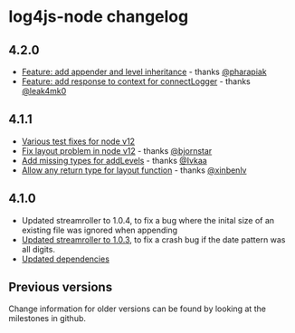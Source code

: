 # log4js-node changelog

## 4.2.0
* [Feature: add appender and level inheritance](https://github.com/log4js-node/log4js-node/pull/863) - thanks [@pharapiak](https://github.com/pharapiak)
* [Feature: add response to context for connectLogger](https://github.com/log4js-node/log4js-node/pull/862) - thanks [@leak4mk0](https://github.com/leak4mk0)

## 4.1.1
* [Various test fixes for node v12](https://github.com/log4js-node/log4js-node/pull/870)
* [Fix layout problem in node v12](https://github.com/log4js-node/log4js-node/pull/860) - thanks [@bjornstar](https://github.com/bjornstar)
* [Add missing types for addLevels](https://github.com/log4js-node/log4js-node/pull/867) - thanks [@Ivkaa](https://github.com/Ivkaa)
* [Allow any return type for layout function](https://github.com/log4js-node/log4js-node/pull/845) - thanks [@xinbenlv](https://github.com/xinbenlv)

## 4.1.0

* Updated streamroller to 1.0.4, to fix a bug where the inital size of an existing file was ignored when appending
* [Updated streamroller to 1.0.3](https://github.com/log4js-node/log4js-node/pull/841), to fix a crash bug if the date pattern was all digits.
* [Updated dependencies](https://github.com/log4js-node/log4js-node/pull/840)

## Previous versions
Change information for older versions can be found by looking at the milestones in github.
